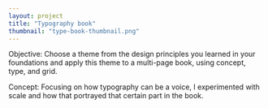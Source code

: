 ```yaml
---
layout: project
title: "Typography book"
thumbnail: "type-book-thumbnail.png"
---
```


Objective: Choose a theme from the design principles you learned in your foundations and apply this theme to a multi-page book, using concept, type, and grid. 

Concept: Focusing on how typography can be a voice, I experimented with scale and how that portrayed that certain part in the book. 
